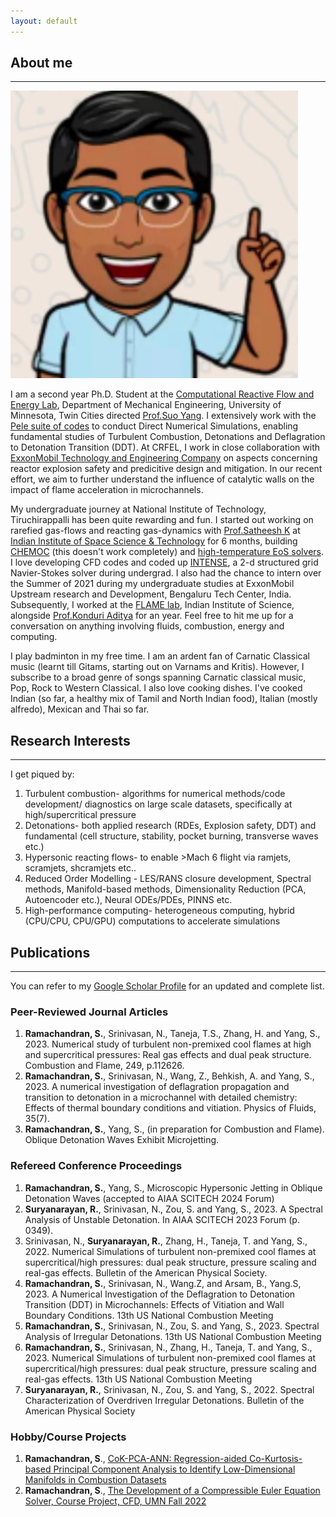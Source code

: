```yaml
---
layout: default
---
```


## About me 
---
<img class="profile-picture" src="profile.jpg">

I am a second year Ph.D. Student at the [Computational Reactive Flow and Energy Lab](https://crfel.umn.edu/), Department of Mechanical Engineering, University of Minnesota, Twin Cities directed [Prof.Suo Yang](https://cse.umn.edu/me/suo-yang). I extensively work with the [Pele suite of codes](https://amrex-combustion.github.io/) to conduct Direct Numerical Simulations, enabling fundamental studies of Turbulent Combustion, Detonations and Deflagration to Detonation Transition (DDT). At CRFEL, I work in close collaboration with [ExxonMobil Technology and Engineering Company](https://corporate.exxonmobil.com/) on aspects concerning reactor explosion safety and predicitive design and mitigation. In our recent effort, we aim to further understand the influence of catalytic walls on the impact of flame acceleration in microchannels. 

My undergraduate journey at National Institute of Technology, Tiruchirappalli has been quite rewarding and fun. I started out working on rarefied gas-flows and reacting gas-dynamics with [Prof.Satheesh K](https://www.iist.ac.in/aerospace/satheeshk) at [Indian Institute of Space Science & Technology](https://www.iist.ac.in/aboutus/institute) for 6 months, building [CHEMOC](https://github.com/RSuryaNarayan/CHEMOC) (this doesn't work completely) and [high-temperature EoS solvers](https://github.com/RSuryaNarayan/High-Temperature-Gas-Dynamics). I love developing CFD codes and coded up [INTENSE](https://github.com/RSuryaNarayan/INT--E--NSE), a 2-d structured grid Navier-Stokes solver during undergrad. I also had the chance to intern over the Summer of 2021 during my undergraduate studies at ExxonMobil Upstream research and Development, Bengaluru Tech Center, India. Subsequently, I worked at the [FLAME lab](http://cds.iisc.ac.in/faculty/konduriadi/), Indian Institute of Science, alongside [Prof.Konduri Aditya](https://cds.iisc.ac.in/people/faculty/name/konduri-aditya/) for an year. Feel free to hit me up for a conversation on anything involving fluids, combustion, energy and computing. 

I play badminton in my free time. I am an ardent fan of Carnatic Classical music (learnt till Gitams, starting out on Varnams and Kritis). However, I subscribe to a broad genre of songs spanning Carnatic classical music, Pop, Rock to Western Classical. I also love cooking dishes. I've cooked Indian (so far, a healthy mix of Tamil and North Indian food), Italian (mostly alfredo), Mexican and Thai so far.  

## Research Interests
---
I get piqued by:
1. Turbulent combustion- algorithms for numerical methods/code development/ diagnostics on large scale datasets, specifically at high/supercritical pressure
2. Detonations- both applied research (RDEs, Explosion safety, DDT) and fundamental (cell structure, stability, pocket burning, transverse waves etc.)
3. Hypersonic reacting flows- to enable >Mach 6 flight via ramjets, scramjets, shcramjets etc..
4. Reduced Order Modelling - LES/RANS closure development, Spectral methods, Manifold-based methods, Dimensionality Reduction (PCA, Autoencoder etc.), Neural ODEs/PDEs, PINNS etc.
5. High-performance computing- heterogeneous computing, hybrid (CPU/CPU, CPU/GPU) computations to accelerate simulations

## Publications
---
You can refer to my [Google Scholar Profile](https://scholar.google.com/citations?user=7sn3bjwAAAAJ&hl=en) for an updated and complete list. 
### Peer-Reviewed Journal Articles
1. **Ramachandran, S.**, Srinivasan, N., Taneja, T.S., Zhang, H. and Yang, S., 2023. Numerical study of turbulent non-premixed cool flames at high and supercritical pressures: Real gas effects and dual peak structure. Combustion and Flame, 249, p.112626.
2. **Ramachandran, S.**, Srinivasan, N., Wang, Z., Behkish, A. and Yang, S., 2023. A numerical investigation of deflagration propagation and transition to detonation in a microchannel with detailed chemistry: Effects of thermal boundary conditions and vitiation. Physics of Fluids, 35(7).
3. **Ramachandran, S.**, Yang, S., (in preparation for Combustion and Flame). Oblique Detonation Waves Exhibit Microjetting.

### Refereed Conference Proceedings
1. **Ramachandran, S.**, Yang, S., Microscopic Hypersonic Jetting in Oblique Detonation Waves (accepted to AIAA SCITECH 2024 Forum)
2. **Suryanarayan, R.**, Srinivasan, N., Zou, S. and Yang, S., 2023. A Spectral Analysis of Unstable Detonation. In AIAA SCITECH 2023 Forum (p. 0349).
3. Srinivasan, N., **Suryanarayan, R.**, Zhang, H., Taneja, T. and Yang, S., 2022. Numerical Simulations of turbulent non-premixed cool flames at supercritical/high pressures: dual peak structure, pressure scaling and real-gas effects. Bulletin of the American Physical Society.
4. **Ramachandran, S.**, Srinivasan, N., Wang.Z, and Arsam, B., Yang.S, 2023. A Numerical Investigation of the Deflagration to Detonation Transition (DDT) in Microchannels: Effects of Vitiation and Wall Boundary Conditions. 13th US National Combustion Meeting
5. **Ramachandran, S.**, Srinivasan, N., Zou, S. and Yang, S., 2023. Spectral Analysis of Irregular Detonations. 13th US National Combustion Meeting
6. **Ramachandran, S.**, Srinivasan, N., Zhang, H., Taneja, T. and Yang, S., 2023. Numerical Simulations of turbulent non-premixed cool flames at supercritical/high pressures: dual peak structure, pressure scaling and real-gas effects. 13th US National Combustion Meeting
7. **Suryanarayan, R.**, Srinivasan, N., Zou, S. and Yang, S., 2022. Spectral Characterization of Overdriven Irregular Detonations. Bulletin of the American Physical Society

### Hobby/Course Projects
1. **Ramachandran, S**., [CoK-PCA-ANN: Regression-aided Co-Kurtosis-based Principal Component Analysis to Identify Low-Dimensional Manifolds in Combustion Datasets](http://dx.doi.org/10.13140/RG.2.2.19489.79207/1)
2. **Ramachandran, S**., [The Development of a Compressible Euler Equation Solver, Course Project, CFD, UMN Fall 2022](https://github.com/RSuryaNarayan/Compressible-Euler-Finite-Difference/blob/main/CFD_Final_project.pdf)

